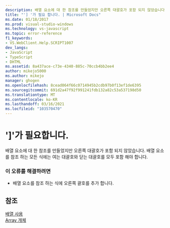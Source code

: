 ```yaml
---
description: 배열 요소에 대 한 참조를 만들었지만 오른쪽 대괄호가 포함 되지 않았습니다.
title: "'] '가 필요 합니다. | Microsoft Docs"
ms.date: 01/18/2017
ms.prod: visual-studio-windows
ms.technology: vs-javascript
ms.topic: error-reference
f1_keywords:
- VS.WebClient.Help.SCRIPT1007
dev_langs:
- JavaScript
- TypeScript
- DHTML
ms.assetid: 8a437ace-c73e-4340-885c-70ccb4bb2ee4
author: mikejo5000
ms.author: mikejo
manager: ghogen
ms.openlocfilehash: 8cead064f66c0714945b2cdb97b0f13ef1de6395
ms.sourcegitcommit: 691d2a47f92f991241fdb132a82c53a537198d50
ms.translationtype: MT
ms.contentlocale: ko-KR
ms.lasthandoff: 03/16/2021
ms.locfileid: "103570470"
---
```

# <a name="expected-"></a>']'가 필요합니다.
배열 요소에 대 한 참조를 만들었지만 오른쪽 대괄호가 포함 되지 않았습니다. 배열 요소를 참조 하는 모든 식에는 여는 대괄호와 닫는 대괄호를 모두 포함 해야 합니다.  
  
### <a name="to-correct-this-error"></a>이 오류를 해결하려면  
  
- 배열 요소를 참조 하는 식에 오른쪽 괄호를 추가 합니다.  
  
## <a name="see-also"></a>참조  
 [배열 사용](https://developer.mozilla.org/docs/Learn/JavaScript/First_steps/Arrays)   
 [Array 개체](https://developer.mozilla.org/docs/Web/JavaScript/Reference/Global_Objects/Array)
